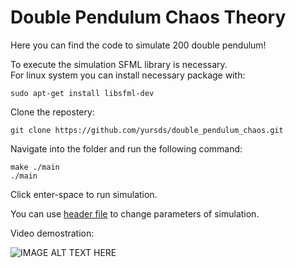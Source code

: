 # Double Pendulum Chaos Theory

Here you can find the code to simulate 200 double pendulum!

To execute the simulation SFML library is necessary.  
For linux system you can install necessary package with:

    sudo apt-get install libsfml-dev

Clone the repostery:

    git clone https://github.com/yursds/double_pendulum_chaos.git

Navigate into the folder and run the following command:

    make ./main
    ./main

Click enter-space to run simulation.

You can use [header file](./include/double_pendulum.h) to change parameters of simulation.

Video demostration:

![IMAGE ALT TEXT HERE](image/video_doublePendulum.gif)